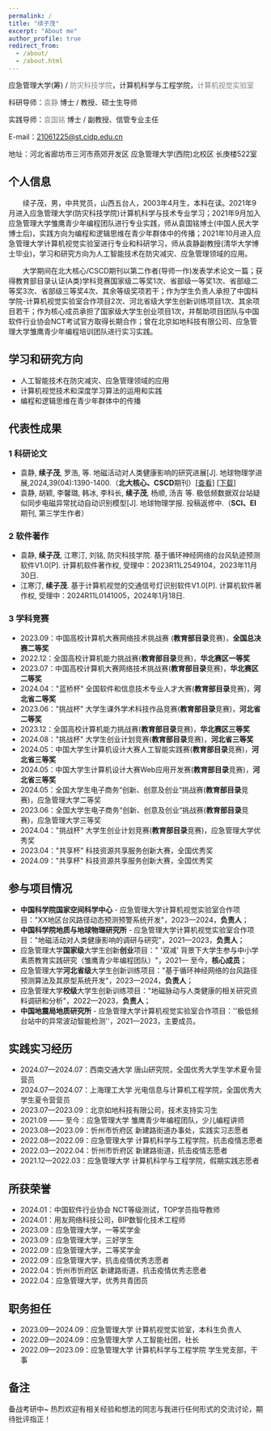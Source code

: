 ```yaml
---
permalink: /
title: "续子茂"
excerpt: "About me"
author_profile: true
redirect_from: 
  - /about/
  - /about.html
---
```






应急管理大学(筹) / <a href="https://www.cidp.edu.cn/" style="text-decoration:none; color:grey;">防灾科技学院</a>，计算机科学与工程学院，<a href="https://baike.baidu.com/item/%E9%98%B2%E7%81%BE%E7%A7%91%E6%8A%80%E5%AD%A6%E9%99%A2%E8%AE%A1%E7%AE%97%E6%9C%BA%E8%A7%86%E8%A7%89%E5%AE%9E%E9%AA%8C%E5%AE%A4/65098652" style="text-decoration:none; color:grey;">计算机视觉实验室</a>

科研导师：<a href="https://baike.baidu.com/item/%E8%A2%81%E9%9D%99/63116510?fr=ge_ala" style="text-decoration:none; color:grey;">袁静</a> 博士 / 教授、硕士生导师

实践导师：<a href="https://baike.baidu.com/item/%E8%A2%81%E5%9B%BD%E9%93%AD/63135840?fromModule=lemma_sense-layer#viewPageContent" style="text-decoration:none; color:grey;">袁国铭</a>  博士 / 副教授、信管专业主任

E-mail：21061225@st.cidp.edu.cn

地址：河北省廊坊市三河市燕郊开发区 应急管理大学(西院)北校区 长庚楼522室



## 个人信息

<style>
.indent {
    text-indent: 2em; /* 首行缩进2字符（2个汉字宽度） */
}
</style>
<p class="indent">续子茂，男，中共党员，山西五台人，2003年4月生，本科在读。2021年9月进入应急管理大学(防灾科技学院)计算机科学与技术专业学习；2021年9月加入应急管理大学雏鹰青少年编程团队进行专业实践，师从袁国铭博士(中国人民大学博士后)，实践方向为编程和逻辑思维在青少年群体中的传播；2021年10月进入应急管理大学计算机视觉实验室进行专业和科研学习，师从袁静副教授(清华大学博士毕业)，学习和研究方向为人工智能技术在防灾减灾、应急管理领域的应用。</p>
<p class="indent">大学期间在北大核心/CSCD期刊以第二作者(导师一作)发表学术论文一篇；获得教育部目录认证(A类)学科竞赛国家级二等奖1次、省部级一等奖1次、省部级二等奖3次、省部级三等奖4次、其余等级奖项若干；作为学生负责人承担了中国科学院-计算机视觉实验室合作项目2次、河北省级大学生创新训练项目1次、其余项目若干；作为核心成员承担了国家级大学生创业项目1次，并帮助项目团队与中国软件行业协会NCT考试官方取得长期合作；曾在北京如地科技有限公司、应急管理大学雏鹰青少年编程培训团队进行实习实践。</p>



## 学习和研究方向

* 人工智能技术在防灾减灾、应急管理领域的应用
* 计算机视觉技术和深度学习算法的运用和实践
* 编程和逻辑思维在青少年群体中的传播



## 代表性成果

### 1 科研论文

- 袁静, **续子茂**, 罗浩, 等. 地磁活动对人类健康影响的研究进展[J]. 地球物理学进展,2024,39(04):1390-1400.（**北大核心、CSCD**期刊）[[查看]](https://kns.cnki.net/kcms2/article/abstract?v=PAev8JwjQitpQerMyhCk6VptVLkpk32-duYguunIlrVoLVC74dg2kzQuMoCtZ8eSTGiLu9U26CdicOq-zO-LykhJaxniIrH8_UAwnladLMS9rYx99fWpxhEyMzvsOvC96NkhbV-qdAqFBIOJUCgBUy5yBkO7E-IawtAwZ05bRUZMKnnUu7GZueW1qW7rp6uUN56KgAkXG5r6bSJ0LrC_EQl9TNkF5Cll0V2ofI9q71-8IAwn9yIlN1XOiBJT6e4RrEQL6DlH4akXO3a4Q1W0aw==&uniplatform=NZKPT&language=CHS)   [[下载]](https://xuzimao.github.io//paper_pdf//地磁活动对人类健康影响的研究进展.pdf)
- 袁静, 胡颖, 李馨璐, 韩冰, 李科长, **续子茂**, 杨顺, 汤吉 等. 极低频数据双台站疑似同步电磁异常扰动自动识别模型[J]. 地球物理学报. 投稿返修中.（**SCI、EI** 期刊, 第三学生作者）


### 2 软件著作

* 袁静, **续子茂**, 江寒汀, 刘铭, 防灾科技学院. 基于循环神经网络的台风轨迹预测软件V1.0[P]. 计算机软件著作权, 受理中：2023R11L2549104，2023年11月30日.
* 江寒汀, **续子茂**. 基于计算机视觉的交通信号灯识别软件V1.0[P]. 计算机软件著作权, 受理中：2024R11L0141005，2024年1月18日.


### 3 学科竞赛

- 2023.09：中国高校计算机大赛网络技术挑战赛 (**教育部目录**竞赛)，**全国总决赛二等奖**
- 2022.12：全国高校计算机能力挑战赛(**教育部目录**竞赛)，**华北赛区一等奖**
- 2023.07：中国高校计算机大赛网络技术挑战赛(**教育部目录**竞赛)，**华北赛区二等奖**
- 2024.04："蓝桥杯" 全国软件和信息技术专业人才大赛(**教育部目录**竞赛)，**河北省二等奖**
- 2023.06："挑战杯" 大学生课外学术科技作品竞赛(**教育部目录**竞赛)，**河北省二等奖**
- 2023.12：全国高校计算机能力挑战赛(**教育部目录**竞赛)，**华北赛区三等奖**
- 2024.08："挑战杯" 大学生创业计划竞赛(**教育部目录**竞赛)，**河北省三等奖**
- 2024.05：中国大学生计算机设计大赛人工智能实践赛(**教育部目录**竞赛)，**河北省三等奖**
- 2024.05：中国大学生计算机设计大赛Web应用开发赛(**教育部目录**竞赛)，**河北省三等奖**
- 2024.05：全国大学生电子商务“创新、创意及创业“挑战赛(**教育部目录**竞赛)，应急管理大学二等奖
- 2023.06：全国大学生电子商务“创新、创意及创业“挑战赛(**教育部目录**竞赛)，应急管理大学三等奖
- 2024.04："挑战杯" 大学生创业计划竞赛(**教育部目录**竞赛)，应急管理大学优秀奖
- 2023.04："共享杯" 科技资源共享服务创新大赛，全国优秀奖
- 2024.09："共享杯" 科技资源共享服务创新大赛，全国优秀奖



## 参与项目情况

- **中国科学院国家空间科学中心** - 应急管理大学计算机视觉实验室合作项目："XX地区台风路径动态预测预警系统开发"，2023—2024，**负责人**；
- **中国科学院地质与地球物理研究所** - 应急管理大学计算机视觉实验室合作项目："地磁活动对人类健康影响的调研与研究"，2021—2023，**负责人**；
- 应急管理大学**国家级**大学生创新**创业**项目：" '双减' 背景下大学生参与中小学素质教育实践研究（雏鹰青少年编程团队）"，2021— 至今，**核心成员**；
- 应急管理大学**河北省级**大学生创新训练项目："基于循环神经网络的台风路径预测算法及其原型系统开发"，2023—2024，**负责人**；
- 应急管理大学**校级**大学生创新训练项目："地磁脉动与人类健康的相关研究资料调研和分析"，2022—2023，**负责人**；
- **中国地震局地质研究所** - 应急管理大学计算机视觉实验室合作项目：''极低频台站中的异常波动智能检测''，2021—2023，主要成员。



## 实践实习经历

- 2024.07—2024.07：西南交通大学 唐山研究院，全国优秀大学生学术夏令营营员 
- 2024.07—2024.07：上海理工大学 光电信息与计算机工程学院，全国优秀大学生夏令营营员
- 2023.07—2023.09：北京如地科技有限公司，技术支持实习生
- 2021.09 —— 至今：应急管理大学 雏鹰青少年编程团队，少儿编程讲师
- 2023.08—2023.09：忻州市忻府区 新建路街道办事处，实践实习志愿者
- 2022.08—2022.09：应急管理大学 计算机科学与工程学院，抗击疫情志愿者
- 2022.03—2022.04：忻州市忻府区 新建路街道，抗击疫情志愿者
- 2021.12—2022.03：应急管理大学 计算机科学与工程学院，假期实践志愿者



## 所获荣誉

- 2024.01：中国软件行业协会 NCT等级测试，TOP学员指导教师
- 2024.01：用友网络科技公司，BIP数智化技术工程师
- 2023.09：应急管理大学，一等奖学金
- 2023.09：应急管理大学，三好学生
- 2022.09：应急管理大学，二等奖学金
- 2022.09：应急管理大学，抗击疫情优秀志愿者
- 2022.04：忻州市忻府区 新建路街道，抗击疫情优秀志愿者
- 2022.04：应急管理大学，优秀共青团员



## 职务担任

- 2023.09—2024.09：应急管理大学 计算机视觉实验室，本科生负责人
- 2022.09—2024.09：应急管理大学 人工智能社团，社长
- 2022.09—2023.09：应急管理大学 计算机科学与工程学院 学生党支部，干事



## 备注

备战考研中~  热烈欢迎有相关经验和想法的同志与我进行任何形式的交流讨论，期待批评指正！  

